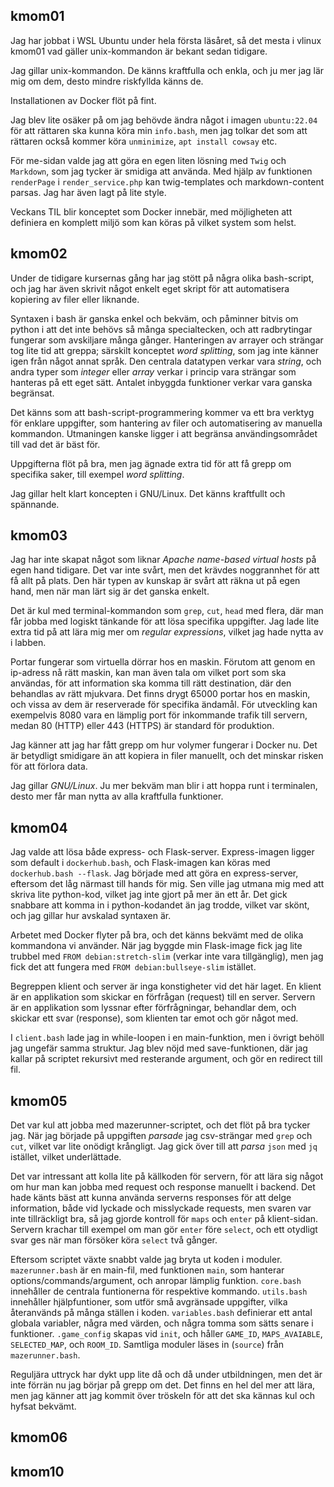 <h2 id="kmom01">kmom01</h2>

Jag har jobbat i WSL Ubuntu under hela första läsåret, så det mesta i vlinux kmom01 vad gäller unix-kommandon är bekant sedan tidigare.

Jag gillar unix-kommandon. De känns kraftfulla och enkla, och ju mer jag lär mig om dem, desto mindre riskfyllda känns de.

Installationen av Docker flöt på fint.

Jag blev lite osäker på om jag behövde ändra något i imagen `ubuntu:22.04` för att rättaren ska kunna köra min `info.bash`, men jag tolkar det som att rättaren också kommer köra `unminimize`, `apt install cowsay` etc.

För me-sidan valde jag att göra en egen liten lösning med `Twig` och `Markdown`, som jag tycker är smidiga att använda. Med hjälp av funktionen `renderPage` i  `render_service.php` kan twig-templates och markdown-content parsas. Jag har även lagt på lite style.

Veckans TIL blir konceptet som Docker innebär, med möjligheten att definiera en komplett miljö som kan köras på vilket system som helst.


<h2 id="kmom02">kmom02</h2>

Under de tidigare kursernas gång har jag stött på några olika bash-script, och jag har även skrivit något enkelt eget skript för att automatisera kopiering av filer eller liknande.

Syntaxen i bash är ganska enkel och bekväm, och påminner bitvis om python i att det inte behövs så många specialtecken, och att radbrytingar fungerar som avskiljare många gånger.
Hanteringen av arrayer och strängar tog lite tid att greppa; särskilt konceptet *word splitting*, som jag inte känner igen från något annat språk. Den centrala datatypen verkar vara *string*, och andra typer som *integer* eller *array* verkar i princip vara strängar som hanteras på ett eget sätt. Antalet inbyggda funktioner verkar vara ganska begränsat.

Det känns som att bash-script-programmering kommer va ett bra verktyg för enklare uppgifter, som hantering av filer och automatisering av manuella kommandon. Utmaningen kanske ligger i att begränsa användingsområdet till vad det är bäst för. 

Uppgifterna flöt på bra, men jag ägnade extra tid för att få grepp om specifika saker, till exempel *word splitting*.

Jag gillar helt klart koncepten i GNU/Linux. Det känns kraftfullt och spännande.


<h2 id="kmom03">kmom03</h2>

Jag har inte skapat något som liknar *Apache name-based virtual hosts* på egen hand tidigare. Det var inte svårt, men det krävdes noggrannhet för att få allt på plats. Den här typen av kunskap är svårt att räkna ut på egen hand, men när man lärt sig är det ganska enkelt.

Det är kul med terminal-kommandon som `grep`, `cut`, `head` med flera, där man får jobba med logiskt tänkande för att lösa specifika uppgifter. Jag lade lite extra tid på att lära mig mer om *regular expressions*, vilket jag hade nytta av i labben.

Portar fungerar som virtuella dörrar hos en maskin. Förutom att genom en ip-adress nå rätt maskin, kan man även tala om vilket port som ska användas, för att information ska komma till rätt destination, där den behandlas av rätt mjukvara. Det finns drygt 65000 portar hos en maskin, och vissa av dem är reserverade för specifika ändamål. För utveckling kan exempelvis 8080 vara en lämplig port för inkommande trafik till servern, medan 80 (HTTP) eller 443 (HTTPS) är standard för produktion.

Jag känner att jag har fått grepp om hur volymer fungerar i Docker nu. Det är betydligt smidigare än att kopiera in filer manuellt, och det minskar risken för att förlora data.

Jag gillar *GNU/Linux*. Ju mer bekväm man blir i att hoppa runt i terminalen, desto mer får man nytta av alla kraftfulla funktioner.


<h2 id="kmom04">kmom04</h2>

Jag valde att lösa både express- och Flask-server. Express-imagen ligger som default i `dockerhub.bash`, och Flask-imagen kan köras med `dockerhub.bash --flask`.
Jag började med att göra en express-server, eftersom det låg närmast till hands för mig. Sen ville jag utmana mig med att skriva lite python-kod, vilket jag inte gjort på mer än ett år. Det gick snabbare att komma in i python-kodandet än jag trodde, vilket var skönt, och jag gillar hur avskalad syntaxen är.

Arbetet med Docker flyter på bra, och det känns bekvämt med de olika kommandona vi använder. När jag byggde min Flask-image fick jag lite trubbel med `FROM debian:stretch-slim` (verkar inte vara tillgänglig), men jag fick det att fungera med `FROM debian:bullseye-slim` istället.

Begreppen klient och server är inga konstigheter vid det här laget. En klient är en applikation som skickar en förfrågan (request) till en server. Servern är en applikation som lyssnar efter förfrågningar, behandlar dem, och skickar ett svar (response), som klienten tar emot och gör något med.

I `client.bash` lade jag in while-loopen i en main-funktion, men i övrigt behöll jag ungefär samma struktur.
Jag blev nöjd med save-funktionen, där jag kallar på scriptet rekursivt med resterande argument, och gör en redirect till fil.


<h2 id="kmom05">kmom05</h2>

Det var kul att jobba med mazerunner-scriptet, och det flöt på bra tycker jag. När jag började på uppgiften *parsade* jag csv-strängar med `grep` och `cut`, vilket var lite onödigt krångligt. Jag gick över till att *parsa* `json` med `jq` istället, vilket underlättade.

Det var intressant att kolla lite på källkoden för servern, för att lära sig något om hur man kan jobba med request och response manuellt i backend.
Det hade känts bäst att kunna använda serverns responses för att delge information, både vid lyckade och misslyckade requests, men svaren var inte tillräckligt bra, så jag gjorde kontroll för `maps` och `enter` på klient-sidan. Servern krachar till exempel om man gör `enter` före `select`, och ett otydligt svar ges när man försöker köra `select` två gånger.

Eftersom scriptet växte snabbt valde jag bryta ut koden i moduler. `mazerunner.bash` är en main-fil, med funktionen `main`, som hanterar options/commands/argument, och anropar lämplig funktion. `core.bash` innehåller de centrala funtionerna för respektive kommando. `utils.bash` innehåller hjälpfuntioner, som utför små avgränsade uppgifter, vilka återanvänds på många ställen i koden. `variables.bash` definierar ett antal globala variabler, några med värden, och några tomma som sätts senare i funktioner. `.game_config` skapas vid `init`, och håller `GAME_ID`, `MAPS_AVAIABLE`, `SELECTED_MAP`, och `ROOM_ID`. Samtliga moduler läses in (`source`) från `mazerunner.bash`.

Reguljära uttryck har dykt upp lite då och då under utbildningen, men det är inte förrän nu jag börjar på grepp om det. Det finns en hel del mer att lära, men jag känner att jag kommit över tröskeln för att det ska kännas kul och hyfsat bekvämt.

<h2 id="kmom06">kmom06</h2>

<h2 id="kmom10">kmom10</h2>